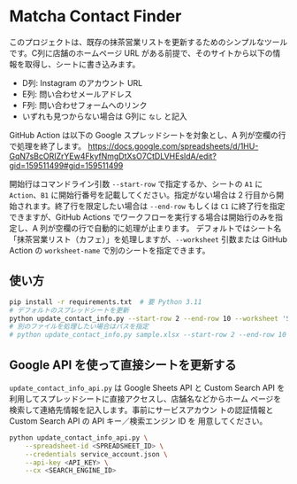 # Matcha Contact Finder

このプロジェクトは、既存の抹茶営業リストを更新するためのシンプルなツールです。C列に店舗のホームページ URL がある前提で、そのサイトから以下の情報を取得し、シートに書き込みます。

- D列: Instagram のアカウント URL
- E列: 問い合わせメールアドレス
- F列: 問い合わせフォームへのリンク
- いずれも見つからない場合は G列に `なし` と記入

GitHub Action は以下の Google スプレッドシートを対象とし、A 列が空欄の行で処理を終了します。
https://docs.google.com/spreadsheets/d/1HU-GqN7sBcORIZrYEw4FkyfNmgDtXsO7CtDLVHEsldA/edit?gid=159511499#gid=159511499

開始行はコマンドライン引数 `--start-row` で指定するか、シートの `A1` に `Action`、`B1` に開始行番号を記載してください。指定がない場合は 2 行目から開始されます。終了行を限定したい場合は `--end-row` もしくは `C1` に終了行を指定できますが、GitHub Actions でワークフローを実行する場合は開始行のみを指定し、A 列が空欄の行で自動的に処理が止まります。
デフォルトではシート名「抹茶営業リスト（カフェ）」を処理しますが、`--worksheet` 引数または GitHub Action の `worksheet-name` で別のシートを指定できます。

## 使い方

```bash
pip install -r requirements.txt  # 要 Python 3.11
# デフォルトのスプレッドシートを更新
python update_contact_info.py --start-row 2 --end-row 10 --worksheet 'Sheet1' --debug
# 別のファイルを処理したい場合はパスを指定
# python update_contact_info.py sample.xlsx --start-row 2 --end-row 10 --worksheet 'Sheet1' --debug
```

## Google API を使って直接シートを更新する

`update_contact_info_api.py` は Google Sheets API と Custom Search API を
利用してスプレッドシートに直接アクセスし、店舗名などからホーム
ページを検索して連絡先情報を記入します。事前にサービスアカウン
トの認証情報と Custom Search API の API キー／検索エンジン ID を
用意してください。

```bash
python update_contact_info_api.py \
    --spreadsheet-id <SPREADSHEET_ID> \
    --credentials service_account.json \
    --api-key <API_KEY> \
    --cx <SEARCH_ENGINE_ID>
```
